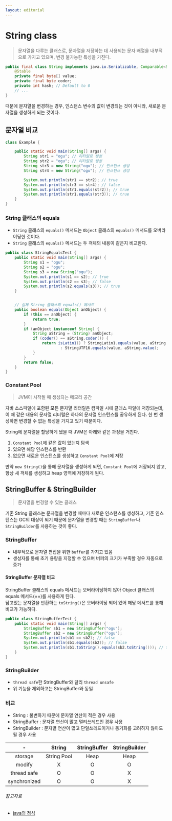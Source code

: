 ```yaml
---
layout: editorial
---
```


# String class

> 문자열을 다루는 클래스로, 문자열을 저장하는 데 사용되는 문자 배열을 내부적으로 가지고 있으며, 변경 불가능한 특성을 가진다.

```java
public final class String implements java.io.Serializable, Comparable<String>, CharSequence {
    @Stable
    private final byte[] value;
    private final byte coder;
    private int hash; // Default to 0
    // ...
}
```

때문에 문자열을 변경하는 경우, 인스턴스 변수의 값이 변경되는 것이 아니라, 새로운 문자열을 생성하게 되는 것이다.

## 문자열 비교

```java
class Example {

    public static void main(String[] args) {
        String str1 = "ogu"; // 리터럴로 생성
        String str2 = "ogu"; // 리터럴로 생성
        String str3 = new String("ogu"); // 인스턴스 생성
        String str4 = new String("ogu"); // 인스턴스 생성

        System.out.println(str1 == str2); // true
        System.out.println(str3 == str4); // false
        System.out.println(str1.equals(str2)); // true
        System.out.println(str1.equals(str3)); // true
    }
}
```

### String 클래스의 equals

- `String` 클래스의 `equals()` 메서드는 `Object` 클래스의 `equals()` 메서드를 오버라이딩한 것이다.
- `String` 클래스의 `equals()` 메서드는 두 객체의 내용이 같은지 비교한다.

```java
public class StringEqualsTest {
    public static void main(String[] args) {
        String s1 = "ogu";
        String s2 = "ogu";
        String s3 = new String("ogu");
        System.out.println(s1 == s2); // true
        System.out.println(s2 == s3); // false
        System.out.println(s2.equals(s3)); // true
    }


    // 실제 String 클래스의 equals() 메서드
    public boolean equals(Object anObject) {
        if (this == anObject) {
            return true;
        }
        if (anObject instanceof String) {
            String aString = (String) anObject;
            if (coder() == aString.coder()) {
                return isLatin1() ? StringLatin1.equals(value, aString.value)
                        : StringUTF16.equals(value, aString.value);
            }
        }
        return false;
    }
}
```

### Constant Pool

> JVM이 시작될 때 생성되는 메모리 공간

자바 소스파일에 포함된 모든 문자열 리터럴은 컴파일 시에 클래스 파일에 저장되는데,  
이 때 같은 내용의 문자열 리터럴은 하나의 문자열 인스턴스를 공유하게 된다. 한 번 생성하면 변경할 수 없는 특성을 가지고 있기 때문이다.

String에 문자열을 할당하게 됐을 때 JVM은 아래와 같은 과정을 거친다.

1. `Constant Pool`에 같은 값이 있는지 탐색
2. 있으면 해당 인스턴스를 반환
3. 없으면 새로운 인스턴스를 생성하고 `Constant Pool`에 저장

만약 `new String()`을 통해 문자열을 생성하게 되면, `Constant Pool`에 저장되지 않고, 항상 새 객체를 생성하고 heap 영역에 저장하게 된다.

## StringBuffer & StringBuilder

> 문자열을 변경할 수 있는 클래스

기존 String 클래스는 문자열을 변경할 때마다 새로운 인스턴스를 생성하고, 기존 인스턴스는 GC의 대상이 되기 때문에 문자열을 변경할 때는 `StringBuffer`나 `StringBuilder`를 사용하는 것이
좋다.

### StringBuffer

- 내부적으로 문자열 편집을 위한 `buffer`를 가지고 있음
- 생성자를 통해 초기 용량을 지정할 수 있으며 버퍼의 크기가 부족할 경우 자동으로 증가

#### StringBuffer 문자열 비교

StringBuffer 클래스의 equals 메서드는 오버라이딩하지 않아 Object 클래스의 equals 메서드(==)를 사용하게 된다.  
담고있는 문자열을 반환하는 `toString()`은 오버라이딩 되어 있어 해당 메서드를 통해 비교가 가능하다.

```java
public class StringBufferTest {
    public static void main(String[] args) {
        StringBuffer sb1 = new StringBuffer("ogu");
        StringBuffer sb2 = new StringBuffer("ogu");
        System.out.println(sb1 == sb2); // false
        System.out.println(sb1.equals(sb2)); // false
        System.out.println(sb1.toString().equals(sb2.toString())); // true
    }
}
```

### StringBuilder

- `thread safe`한 StringBuffer와 달리 `thread unsafe`
- 위 기능을 제외하고는 StringBuffer와 동일

### 비교

- String : 불변하기 때문에 문자열 연산이 적은 경우 사용
- StringBuffer : 문자열 연산이 많고 멀티쓰레드인 경우 사용
- StringBuilder : 문자열 연산이 많고 단일쓰레드이거나 동기화를 고려하지 않아도 될 경우 사용

|      -       |   String    | StringBuffer | StringBuilder |
|:------------:|:-----------:|:------------:|:-------------:|
|   storage    | String Pool |     Heap     |     Heap      |
|    modify    |      X      |      O       |       O       |
| thread safe  |      O      |      O       |       X       |
| synchronized |      O      |      O       |       X       |

###### 참고자료

- [java의 정석](https://www.nl.go.kr/seoji/contents/S80100000000.do?schM=intgr_detail_view_isbn&page=1&pageUnit=10&schType=simple&schStr=Java의+정석&isbn=9788994492032&cipId=200741285%2C)